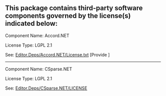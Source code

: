 This package contains third-party software components governed by the license(s) indicated below:
---------

Component Name: Accord.NET

License Type: LGPL 2.1

See: [Editor.Deps/Accord.NET/License.txt](Editor.Deps/Accord.NET/License.txt)
[Provide ]

---------
Component Name: CSparse.NET

License Type: LGPL 2.1

See: [Editor.Deps/CSparse.NET/LICENSE](Editor.Deps/CSparse.NET/LICENSE)
